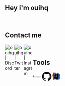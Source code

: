 ## Hey i'm ouihq


<br />

## Contact me
[<img align="left" alt="ouihq | Discord" width="30px" src="https://cdn.jsdelivr.net/npm/simple-icons@v3/icons/discord.svg" />](https://aurelis.xyz/discord)
[<img align="left" alt="ouihq | Twitter" width="30px" src="https://upload.wikimedia.org/wikipedia/de/9/9f/Twitter_bird_logo_2012.svg" />](https://twitter.com/ouihq1)
[<img align="left" alt="ouihq | Instagram" width="30px" src="https://cdn.jsdelivr.net/npm/simple-icons@v3/icons/instagram.svg" />](https://www.youtube.com/watch?v=dQw4w9WgXcQ)

<br />

## Tools
<img align="left" alt="mongoDB" width="30px" src="https://github.com/github/explore/blob/main/topics/mongodb/mongodb.png?raw=true" />
<img align="left" alt="GitHub" width="30px" src="https://raw.githubusercontent.com/github/explore/master/topics/github/github.png?" />
<img align="left" alt="InteliJ" width="30px" src="https://github.com/ouihq/ouihq/blob/main/icons/Intellij.png" />

